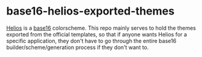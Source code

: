# base16-helios-exported-themes

[Helios](https://github.com/reyemxela/base16-helios-scheme) is a [base16](https://github.com/chriskempson/base16) colorscheme. This repo mainly serves to hold the themes exported from the official templates,
so that if anyone wants Helios for a specific application, they don't have to go through the entire base16 builder/scheme/generation process if they don't want to.
